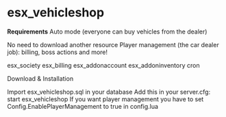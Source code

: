# esx_vehicleshop

**Requirements**
Auto mode (everyone can buy vehicles from the dealer)

No need to download another resource
Player management (the car dealer job): billing, boss actions and more!

esx_society
esx_billing
esx_addonaccount
esx_addoninventory
cron

Download & Installation

Import esx_vehicleshop.sql in your database
Add this in your server.cfg:
start esx_vehicleshop
If you want player management you have to set Config.EnablePlayerManagement to true in config.lua
